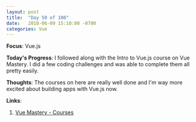 ```yaml
---
layout: post
title:  "Day 50 of 100"
date:   2018-06-09 15:10:00 -0700
categories: Vue 
---
```


**Focus**: Vue.js 

**Today's Progress**: I followed along with the Intro to Vue.js course on Vue Mastery. I did a few coding challenges and was able to complete them all pretty easily. 

**Thoughts**: The courses on here are really well done and I'm way more excited about building apps with Vue.js now. 

**Links**: 
1. [Vue Mastery - Courses](https://www.vuemastery.com/courses)
